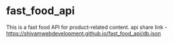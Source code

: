 # fast_food_api
This is a fast food API for product-related content.
api share link - https://shivamwebdevelopment.github.io/fast_food_api/db.json
